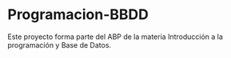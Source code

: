 # Programacion-BBDD

Este proyecto forma parte del ABP de la materia Introducción a la programación y Base de Datos.
